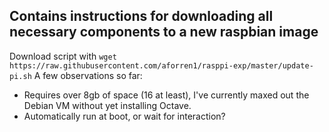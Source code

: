 ## Contains instructions for downloading all necessary components to a new raspbian image

Download script with `wget https://raw.githubusercontent.com/aforren1/rasppi-exp/master/update-pi.sh`
A few observations so far:

- Requires over 8gb of space (16 at least), I've currently maxed out the Debian VM without yet installing Octave.
- Automatically run at boot, or wait for interaction?

